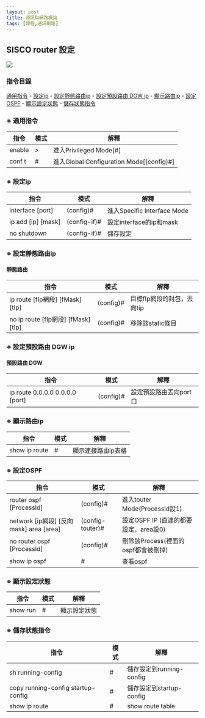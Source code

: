 ```yaml
---
layout: post
title: 通訊與網路概論
tags: [課程,通訊網路]
---
```



## SISCO router 設定
<img src="{{ site.baseurl }}/assets/img/post_img_1.png">

### 指令目錄
<a href="#-通用指令">通用指令</a> - <a href="#-設定ip">設定ip</a> - <a href="#-設定靜態路由ip">設定靜態路由ip</a> - <a href="#-設定預設路由-DGW-ip">設定預設路由 DGW ip</a> - <a href="#-顯示路由ip">顯示路由ip</a> - <a href="#-設定OSPF">設定OSPF</a> - <a href="#-顯示設定狀態">顯示設定狀態</a> - <a href="#-儲存狀態指令">儲存狀態指令</a>

### ※ 通用指令
| 指令   | 模式 | 解釋                                     |
| ------ | ---- | ---------------------------------------- |
| enable | >    | 進入Privileged Mode[#]                   |
| conf t | #    | 進入Global Configuration Mode[(config)#] |

### ※ 設定ip
| 指令               | 模式         | 解釋                        |
| ------------------ | ------------ | --------------------------- |
| interface [port]   | (config)#    | 進入Specific Interface Mode |
| ip add [ip] [mask] | (config-if)# | 設定interface的ip和mask     |
| no shutdown        | (config-if)# | 儲存設定                    |

### ※ 設定靜態路由ip
#### 靜態路由
| 指令                                | 模式      | 解釋                       |
| ----------------------------------- | --------- | -------------------------- |
| ip route [fIp網段] [fMask] [tIp]    | (config)# | 目標fIp網段的封包，丟向tip |
| no ip route [fIp網段] [fMask] [tIp] | (config)# | 移除該static條目           |

### ※ 設定預設路由 DGW ip
#### 預設路由 DGW
| 指令                            | 模式      | 解釋                   |
| ------------------------------- | --------- | ---------------------- |
| ip route 0.0.0.0 0.0.0.0 [port] | (config)# | 設定預設路由丟向port口 |

### ※ 顯示路由ip
| 指令          | 模式 | 解釋               |
| ------------- | ---- | ------------------ |
| show ip route | #    | 顯示連接路由ip表格 |

### ※ 設定OSPF
| 指令                                    | 模式             | 解釋                                  |
| --------------------------------------- | ---------------- | ------------------------------------- |
| router ospf [ProcessId]                 | (config)#        | 進入touter Mode(ProcessId設1)         |
| network [ip網段] [反向mask] area [area] | (config-touter)# | 設定OSPF IP (直連的都要設定，area設0) |
| no router ospf [ProcessId]              | (config)#        | 刪除該Process(裡面的ospf都會被刪掉)   |
| show ip ospf                            | #                | 查看ospf                              |

### ※ 顯示設定狀態
| 指令     | 模式 | 解釋         |
| -------- | ---- | ------------ |
| show run | #    | 顯示設定狀態 |

### ※ 儲存狀態指令
| 指令                               | 模式 | 解釋                     |
| ---------------------------------- | ---- | ------------------------ |
| sh running-config                  | #    | 儲存設定到running-config |
| copy running-config startup-config | #    | 儲存設定到startup-config |
| show ip route                      | #    | show route table         |